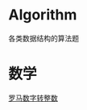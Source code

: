 # Algorithm
各类数据结构的算法题

# 数学

[罗马数字转整数](
https://github.com/LIWENHUI121017/Algorithm/blob/master/low/mathematics/romanToInt/%E7%BD%97%E9%A9%AC%E6%95%B0%E5%AD%97%E8%BD%AC%E6%95%B4%E6%95%B0.md)